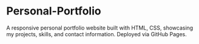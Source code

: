 # Personal-Portfolio
A responsive personal portfolio website built with HTML, CSS, showcasing my projects, skills, and contact information. Deployed via GitHub Pages.

